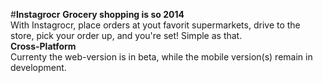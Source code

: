 #<b>Instagrocr</b>
<b>Grocery shopping is so 2014</b>
<br>
With Instagrocr, place orders at yout favorit supermarkets, drive to the store, pick your order up, and you're set! Simple as that.
<br>
<b>Cross-Platform</b>
<br>
Currenty the web-version is in beta, while the mobile version(s) remain in development.

